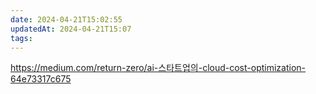 ```yaml
---
date: 2024-04-21T15:02:55
updatedAt: 2024-04-21T15:07
tags: 
---
```

https://medium.com/return-zero/ai-스타트업의-cloud-cost-optimization-64e73317c675